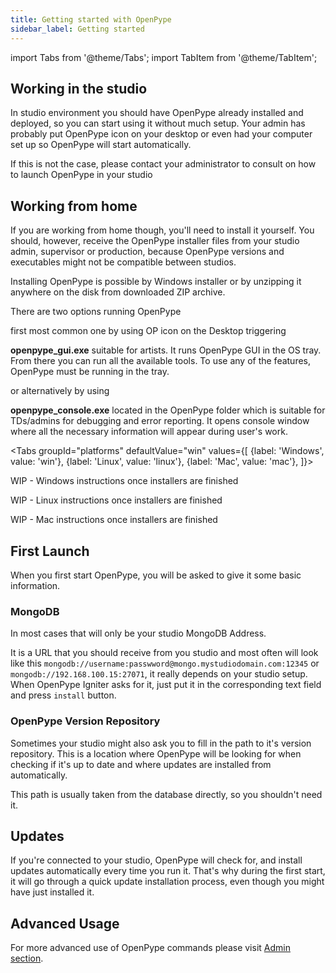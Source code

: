 ```yaml
---
title: Getting started with OpenPype
sidebar_label: Getting started
---
```


import Tabs from '@theme/Tabs';
import TabItem from '@theme/TabItem';


## Working in the studio

In studio environment you should have OpenPype already installed and deployed,  so you can start using it without much setup. Your admin has probably put OpenPype icon on your desktop or even had your computer set up so OpenPype will start automatically.

If this is not the case, please contact your administrator to consult on how to launch OpenPype in your studio

## Working from home

If you are working from home though, you'll need to install it yourself. You should, however, receive the OpenPype installer files from your studio
admin, supervisor or production, because OpenPype versions and executables might not be compatible between studios.  

Installing OpenPype is possible by Windows installer or by unzipping it anywhere on the disk from downloaded ZIP archive.

There are two options running OpenPype

first most common one by using OP icon on the Desktop triggering

**openpype_gui.exe** suitable for artists. It runs OpenPype GUI in the OS tray. From there you can run all the available tools. To use any of the features, OpenPype must be running in the tray.

or alternatively by using

**openpype_console.exe** located in the OpenPype folder which is suitable for TDs/admins for debugging and error reporting. It opens console window where all the necessary information will appear during user's work. 


<Tabs
  groupId="platforms"
  defaultValue="win"
  values={[
    {label: 'Windows', value: 'win'},
    {label: 'Linux', value: 'linux'},
    {label: 'Mac', value: 'mac'},
  ]}>

<TabItem value="win">

WIP - Windows instructions once installers are finished

</TabItem>
<TabItem value="linux">

WIP - Linux instructions once installers are finished

</TabItem>
<TabItem value="mac">

WIP - Mac instructions once installers are finished

</TabItem>
</Tabs>


## First Launch


When you first start OpenPype, you will be asked to give it some basic information.
### MongoDB

In most cases that will only be your studio MongoDB Address.

It is a URL that you should receive from you studio and most often will look like this `mongodb://username:passwword@mongo.mystudiodomain.com:12345` or  `mongodb://192.168.100.15:27071`, it really depends on your studio setup. When OpenPype Igniter
asks for it, just put it in the corresponding text field and press `install` button.

### OpenPype Version Repository

Sometimes your studio might also ask you to fill in the path to it's version
repository. This is a location where OpenPype will be looking for when checking
if it's up to date and where updates are installed from automatically. 

This path is usually taken from the database directly, so you shouldn't need it. 


## Updates

If you're connected to your studio, OpenPype will check for, and install updates automatically every time you run it. That's why during the first start, it will go through a quick update installation process, even though you might have just installed it. 


## Advanced Usage

For more advanced use of OpenPype commands please visit [Admin section](admin_openpype_commands.md).
